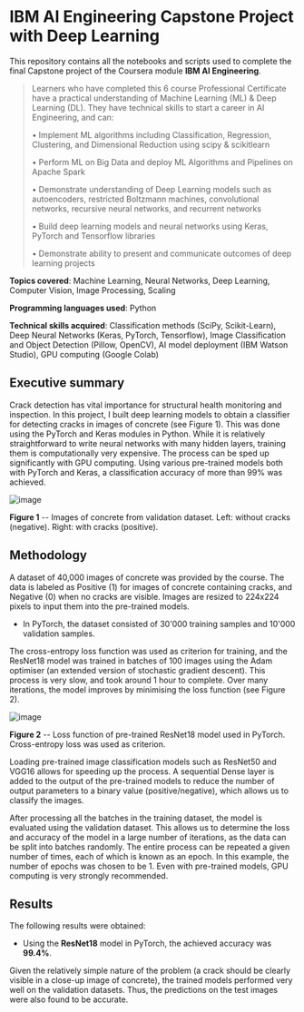 # IBM AI Engineering Capstone Project with Deep Learning

This repository contains all the notebooks and scripts used to complete the final Capstone project of the Coursera module **IBM AI Engineering**.

> Learners who have completed this 6 course Professional Certificate have a practical understanding of Machine Learning (ML) & Deep Learning (DL). They have technical skills to start a career in AI Engineering, and can:
>
> • Implement ML algorithms including Classification, Regression, Clustering, and Dimensional Reduction using scipy & scikitlearn
> 
> • Perform ML on Big Data and deploy ML Algorithms and Pipelines on Apache Spark
> 
> • Demonstrate understanding of Deep Learning models such as autoencoders, restricted Boltzmann machines, convolutional networks, recursive neural networks, and recurrent networks
> 
> • Build deep learning models and neural networks using Keras, PyTorch and Tensorflow libraries
> 
> • Demonstrate ability to present and communicate outcomes of deep learning projects
> 

**Topics covered**: Machine Learning, Neural Networks, Deep Learning, Computer Vision, Image Processing, Scaling

**Programming languages used**: Python

**Technical skills acquired**: Classification methods (SciPy, Scikit-Learn), Deep Neural Networks (Keras, PyTorch, Tensorflow), Image Classification and Object Detection (Pillow, OpenCV), AI model deployment (IBM Watson Studio), GPU computing (Google Colab)


## Executive summary

Crack detection has vital importance for structural health monitoring and inspection.
In this project, I built deep learning models to obtain a classifier for detecting cracks in images of concrete (see Figure 1).
This was done using the PyTorch and Keras modules in Python.
While it is relatively straightforward to write neural networks with many hidden layers, training them is computationally very expensive.
The process can be sped up significantly with GPU computing.
Using various pre-trained models both with PyTorch and Keras, a classification accuracy of more than 99% was achieved.

![image](https://github.com/mnirkko/deeplearning/assets/6942556/4df2c4ff-7564-4d7c-a431-c9325dd85509)

**Figure 1** -- Images of concrete from validation dataset. Left: without cracks (negative). Right: with cracks (positive).

## Methodology

A dataset of 40,000 images of concrete was provided by the course.
The data is labeled as Positive (1) for images of concrete containing cracks, and Negative (0) when no cracks are visible.
Images are resized to 224x224 pixels to input them into the pre-trained models.

* In PyTorch, the dataset consisted of 30'000 training samples and 10'000 validation samples.


The cross-entropy loss function was used as criterion for training, and the ResNet18 model was trained in batches of 100 images using the Adam optimiser (an extended version of stochastic gradient descent).
This process is very slow, and took around 1 hour to complete.
Over many iterations, the model improves by minimising the loss function (see Figure 2).

![image](https://github.com/mnirkko/deeplearning/assets/6942556/ce184df5-3a2b-40f8-84c2-fd86541525ab)

**Figure 2** -- Loss function of pre-trained ResNet18 model used in PyTorch. Cross-entropy loss was used as criterion.

Loading pre-trained image classification models such as ResNet50 and VGG16 allows for speeding up the process.
A sequential Dense layer is added to the output of the pre-trained models to reduce the number of output parameters to a binary value (positive/negative), which allows us to classify the images.

After processing all the batches in the training dataset, the model is evaluated using the validation dataset.
This allows us to determine the loss and accuracy of the model in a large number of iterations, as the data can be split into batches randomly.
The entire process can be repeated a given number of times, each of which is known as an epoch.
In this example, the number of epochs was chosen to be 1.
Even with pre-trained models, GPU computing is very strongly recommended.

## Results

The following results were obtained:
* Using the **ResNet18** model in PyTorch, the achieved accuracy  was **99.4%**.

Given the relatively simple nature of the problem (a crack should be clearly visible in a close-up image of concrete), the trained models performed very well on the validation datasets.
Thus, the predictions on the test images were also found to be accurate.
